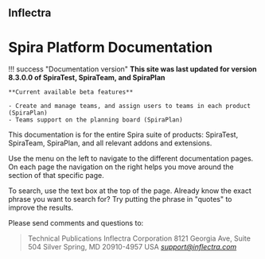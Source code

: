 ## Inflectra
# Spira Platform Documentation

!!! success "Documentation version"
    **This site was last updated for version 8.3.0.0 of SpiraTest, SpiraTeam, and SpiraPlan**

    **Current available beta features**

    - Create and manage teams, and assign users to teams in each product (SpiraPlan)
    - Teams support on the planning board (SpiraPlan)


This documentation is for the entire Spira suite of products: SpiraTest, SpiraTeam, SpiraPlan, and all relevant addons and extensions. 

Use the menu on the left to navigate to the different documentation pages. On each page the navigation on the right helps you move around the section of that specific page.

To search, use the text box at the top of the page. Already know the exact phrase you want to search for? Try putting the phrase in "quotes" to improve the results. 

Please send comments and questions to:

> Technical Publications
> Inflectra Corporation
> 8121 Georgia Ave, Suite 504
> Silver Spring, MD 20910-4957
> USA
> [*support@inflectra.com*](mailto:support@inflectra.com)
